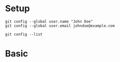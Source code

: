 # Setup
```git
git config --global user.name "John Doe"
git config --global user.email johndoe@example.com

git config --list
```

# Basic